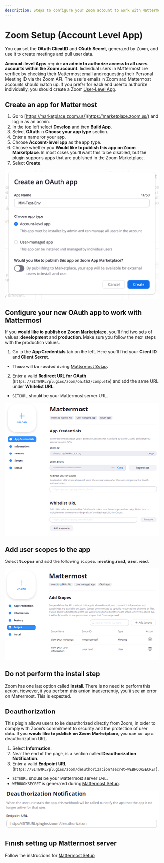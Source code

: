 ```yaml
---
description: Steps to configure your Zoom account to work with Mattermost
---
```


# Zoom Setup \(Account Level App\)

You can set the **OAuth ClientID** and **OAuth Secret**, generated by Zoom, and use it to create meetings and pull user data.

**Account-level Apps** require **an admin to authorize access to all users accounts within the Zoom account**. Individual users in Mattermost are verified by checking their Mattermost email and requesting their Personal Meeting ID via the Zoom API. The user's emails in Zoom and Mattermost accounts should match up. If you prefer for each end user to authorize individually, you should create a Zoom [User-Level App](zoom-setup-user-level-app.md).

## Create an app for Mattermost

1. Go to [https://marketplace.zoom.us/](https://marketplace.zoom.us/) and log in as an admin.
2. In the top left select **Develop** and then **Build App**.
3. Select **OAuth** in **Choose your app type** section.
4. Enter a name for your app.
5. Choose **Account-level app** as the app type.
6. Choose whether you **Would like to publish this app on Zoom Marketplace**. In most cases you'll want this to be disabled, but the plugin supports apps that are published in the Zoom Marketplace. 
7. Select **Create**.

![](../../.gitbook/assets/2020-11-03_09-08-49.png)

## Configure your new OAuth app to work with Mattermost

If you **would like to publish on Zoom Marketplace**, you'll find two sets of values: **development** and **production**. Make sure you follow the next steps with the production values.

1. Go to the **App Credentials** tab on the left. Here you'll find your **Client ID** and **Client Secret**.
  * These will be needed during [Mattermost Setup]().
2. Enter a valid **Redirect URL for OAuth** \(`https://SITEURL/plugins/zoom/oauth2/complete`\) and add the same URL under **Whitelist URL**.
  * `SITEURL` should be your Mattermost server URL.

![App Credentials screen](../../.gitbook/assets/screenshot-from-2020-06-05-19-34-13%20%282%29.png)

## Add user scopes to the app

Select **Scopes** and add the following scopes: **meeting:read**, **user:read**.

![Scopes screen](../../.gitbook/assets/screenshot-from-2020-06-05-19-37-47%20%282%29.png)

## Do not perform the install step

Zoom has one last option called **Install**. There is no need to perform this action. However, if you perform this action inadvertently, you'll see an error on Mattermost. This is expected.

## Deauthorization

This plugin allows users to be deauthorized directly from Zoom, in order to comply with Zoom’s commitment to security and the protection of user data. If you **would like to publish on Zoom Marketplace**, you can set up a deauthorization URL.

1. Select **Information**.
2. Near the end of the page, is a section called **Deauthorization Notification**.
3. Enter a valid **Endpoint URL** \(`https://SITEURL/plugins/zoom/deauthorization?secret=WEBHOOKSECRET`\).
  * `SITEURL` should be your Mattermost server URL.
  * `WEBHOOKSECRET` is generated during [Mattermost Setup]().

![Deauthorization Notification section](../../.gitbook/assets/screenshot-from-2020-06-05-20-04-33%20%282%29.png)

## Finish setting up Mattermost server

Follow the instructions for [Mattermost Setup]()
